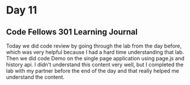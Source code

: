 # Day 11
## Code Fellows 301 Learning Journal

Today we did code review by going through the lab from the day before, which was very helpful because I had a hard time understanding that lab.  Then we did code Demo on the single page application using page.js and history api.  I didn't understand this content very well, but I completed the lab with my partner before the end of the day and that really helped me understand the content.

